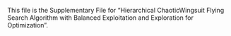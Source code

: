This file is the Supplementary File for “Hierarchical ChaoticWingsuit Flying Search Algorithm with Balanced Exploitation and Exploration for Optimization”.
